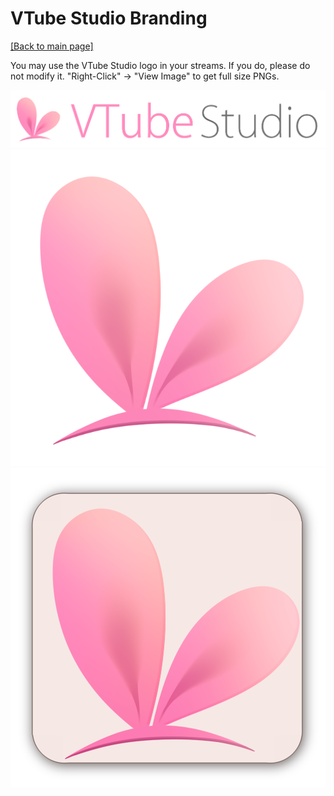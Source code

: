 # VTube Studio Branding

[\[Back to main page\]](https://denchisoft.github.io/)

You may use the VTube Studio logo in your streams. If you do, please do not modify it. "Right-Click" -> "View Image" to get full size PNGs.

![Logo 1](../images/vts_logo/vts_logo_with_name.png "VTube Studio Logo 1")
![Logo 2](../images/vts_logo/vts_logo_transparent.png "VTube Studio Logo 2")
![Logo 3](../images/vts_logo/vts_logo_background.png "VTube Studio Logo 3")


